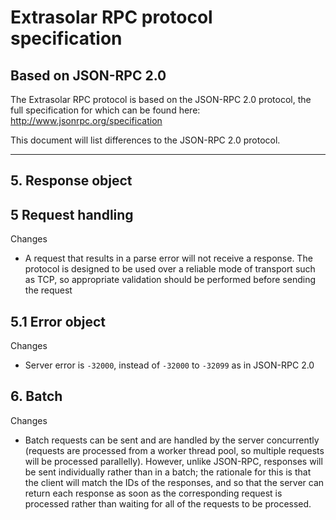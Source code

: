 
# Extrasolar RPC protocol specification

## Based on JSON-RPC 2.0

The Extrasolar RPC protocol is based on the JSON-RPC 2.0
protocol, the full specification for which can be found
here: <http://www.jsonrpc.org/specification>

This document will list differences to the JSON-RPC 2.0
protocol.

---

## 5. Response object

## 5 Request handling

Changes

- A request that results in a parse error will not receive a response. The
  protocol is designed to be used over a reliable mode of transport such as TCP,
  so appropriate validation should be performed before sending the request

## 5.1 Error object

Changes

- Server error is `-32000`, instead of `-32000` to `-32099` as in JSON-RPC 2.0



## 6. Batch

Changes

- Batch requests can be sent and are handled by the server concurrently (requests are processed from a worker thread pool,
  so multiple requests will be processed parallelly). However, unlike JSON-RPC, responses will be sent individually rather
  than in a batch; the rationale for this is that the client will match the IDs of the responses, and so that the server
  can return each response as soon as the corresponding request is processed rather than waiting for all of the requests to be processed.